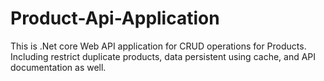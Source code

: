 # Product-Api-Application
This is .Net core Web API application for CRUD operations for Products. Including restrict duplicate products, data persistent using cache, and API documentation as well.
